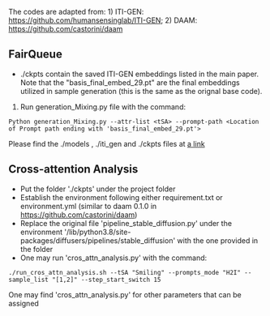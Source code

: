 The codes are adapted from: 1) ITI-GEN: https://github.com/humansensinglab/ITI-GEN; 2) DAAM: https://github.com/castorini/daam

## FairQueue
- ./ckpts contain the saved ITI-GEN embeddings listed in the main paper. Note that the "basis_final_embed_29.pt" are the final embeddings utilized in sample generation (this is the same as the orignal base code).

1) Run generation_Mixing.py file with the command:
```
Python generation_Mixing.py --attr-list <tSA> --prompt-path <Location of Prompt path ending with 'basis_final_embed_29.pt'>
```

Please find the ./models , ./iti_gen and ./ckpts files at [a link](https://drive.google.com/drive/folders/1iBizW8YhmvDUo6ChTIhN9f_M1EnIH-hs)

## Cross-attention Analysis
- Put the folder './ckpts' under the project folder
- Establish the environment following either requirement.txt or environment.yml (similar to daam 0.1.0 in https://github.com/castorini/daam)
- Replace the original file 'pipeline_stable_diffusion.py' under the environment '/lib/python3.8/site-packages/diffusers/pipelines/stable_diffusion' with the one provided in the folder
- One may run 'cros_attn_analysis.py' with the command:
```
./run_cros_attn_analysis.sh --tSA "Smiling" --prompts_mode "H2I" --sample_list "[1,2]" --step_start_switch 15
```
One may find 'cros_attn_analysis.py' for other parameters that can be assigned

